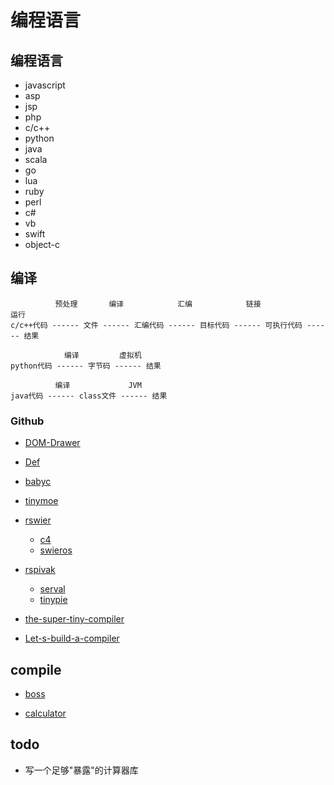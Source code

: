 ﻿# 编程语言

## 编程语言

- javascript
- asp
- jsp
- php
- c/c++
- python
- java
- scala
- go
- lua
- ruby
- perl
- c#
- vb
- swift
- object-c

## 编译

```
          预处理       编译            汇编            链接              运行
c/c++代码 ------ 文件 ------ 汇编代码 ------ 目标代码 ------ 可执行代码 ------ 结果

            编译         虚拟机
python代码 ------ 字节码 ------ 结果

          编译             JVM
java代码 ------ class文件 ------ 结果
```

### Github

- [DOM-Drawer](https://github.com/starkwang/DOM-Drawer)

- [Def](https://github.com/jojoin/Def)

- [babyc](https://github.com/Wilfred/babyc)

- [tinymoe](https://github.com/vczh/tinymoe)

- [rswier](https://github.com/rswier)
  - [c4](https://github.com/rswier/c4)
  - [swieros](https://github.com/rswier/swieros)
  
- [rspivak](https://github.com/rspivak)
  - [serval](https://github.com/rspivak/serval)
  - [tinypie](https://github.com/rspivak/tinypie)

- [the-super-tiny-compiler](https://github.com/thejameskyle/the-super-tiny-compiler)

- [Let-s-build-a-compiler](https://github.com/vtudose/Let-s-build-a-compiler)

## compile

- [boss](https://github.com/gaoxinge/compile/tree/master/%E7%BC%96%E7%A8%8B%E8%AF%AD%E8%A8%80/boss)

- [calculator](https://github.com/gaoxinge/compile/tree/master/%E7%BC%96%E7%A8%8B%E8%AF%AD%E8%A8%80/calculator)

## todo

- 写一个足够"暴露"的计算器库